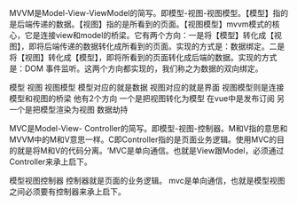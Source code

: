 MVVM是Model-View-ViewModel的简写。即模型-视图-视图模型。【模型】指的是后端传递的数据。【视图】指的是所看到的页面。【视图模型】mvvm模式的核心，它是连接view和model的桥梁。它有两个方向：一是将【模型】转化成【视图】，即将后端传递的数据转化成所看到的页面。实现的方式是：数据绑定。二是将【视图】转化成【模型】，即将所看到的页面转化成后端的数据。实现的方式是：DOM 事件监听。这两个方向都实现的，我们称之为数据的双向绑定。

模型 视图 视图模型
模型对应的就是数据
视图对应的就是界面
视图模型则是连接模型和视图的桥梁
他有2个方向
一个是把视图转化为模型  在vue中是发布订阅
另一个是把模型渲染为视图 数据劫持

MVC是Model-View- Controller的简写。即模型-视图-控制器。M和V指的意思和MVVM中的M和V意思一样。C即Controller指的是页面业务逻辑。使用MVC的目的就是将M和V的代码分离。‘MVC是单向通信。也就是View跟Model，必须通过Controller来承上启下。

模型视图控制器
控制器就是页面的业务逻辑。
mvc是单向通信，也就是模型视图之间必须要有控制器来承上启下。